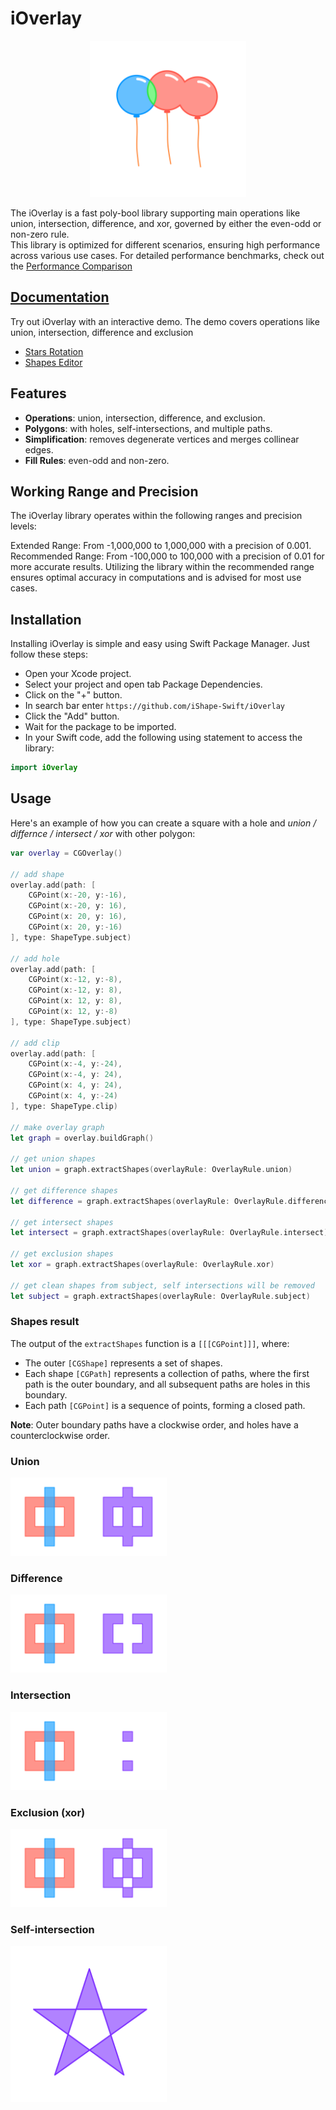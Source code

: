 # iOverlay

<p align="center">
<img src="https://github.com/iShape-Swift/iOverlay/blob/main/Readme/balloons.svg" width="250"/>
</p>

The iOverlay is a fast poly-bool library supporting main operations like union, intersection, difference, and xor, governed by either the even-odd or non-zero rule.  
This library is optimized for different scenarios, ensuring high performance across various use cases. For detailed performance benchmarks, check out the [Performance Comparison](https://ishape-rust.github.io/iShape-js/overlay/performance/performance.html)

## [Documentation](https://ishape-rust.github.io/iShape-js/overlay/stars_demo.html)
Try out iOverlay with an interactive demo. The demo covers operations like union, intersection, difference and exclusion

- [Stars Rotation](https://ishape-rust.github.io/iShape-js/overlay/stars_demo.html)
- [Shapes Editor](https://ishape-rust.github.io/iShape-js/overlay/shapes_editor.html)



## Features

- **Operations**: union, intersection, difference, and exclusion.
- **Polygons**: with holes, self-intersections, and multiple paths.
- **Simplification**: removes degenerate vertices and merges collinear edges.
- **Fill Rules**: even-odd and non-zero.



## Working Range and Precision
The iOverlay library operates within the following ranges and precision levels:

Extended Range: From -1,000,000 to 1,000,000 with a precision of 0.001.
Recommended Range: From -100,000 to 100,000 with a precision of 0.01 for more accurate results.
Utilizing the library within the recommended range ensures optimal accuracy in computations and is advised for most use cases.



## Installation

Installing iOverlay is simple and easy using Swift Package Manager. Just follow these steps:

- Open your Xcode project.
- Select your project and open tab Package Dependencies.
- Click on the "+" button.
- In search bar enter ```https://github.com/iShape-Swift/iOverlay```
- Click the "Add" button.
- Wait for the package to be imported.
- In your Swift code, add the following using statement to access the library:

```swift
import iOverlay
```



## Usage

Here's an example of how you can create a square with a hole and *union / differnce / intersect / xor* with other polygon:

```swift
var overlay = CGOverlay()

// add shape
overlay.add(path: [
    CGPoint(x:-20, y:-16),
    CGPoint(x:-20, y: 16),
    CGPoint(x: 20, y: 16),
    CGPoint(x: 20, y:-16)
], type: ShapeType.subject)

// add hole
overlay.add(path: [
    CGPoint(x:-12, y:-8),
    CGPoint(x:-12, y: 8),
    CGPoint(x: 12, y: 8),
    CGPoint(x: 12, y:-8)
], type: ShapeType.subject)

// add clip
overlay.add(path: [
    CGPoint(x:-4, y:-24),
    CGPoint(x:-4, y: 24),
    CGPoint(x: 4, y: 24),
    CGPoint(x: 4, y:-24)
], type: ShapeType.clip)

// make overlay graph
let graph = overlay.buildGraph()

// get union shapes
let union = graph.extractShapes(overlayRule: OverlayRule.union)

// get difference shapes
let difference = graph.extractShapes(overlayRule: OverlayRule.difference)

// get intersect shapes
let intersect = graph.extractShapes(overlayRule: OverlayRule.intersect)

// get exclusion shapes
let xor = graph.extractShapes(overlayRule: OverlayRule.xor)

// get clean shapes from subject, self intersections will be removed
let subject = graph.extractShapes(overlayRule: OverlayRule.subject)
```

### Shapes result

The output of the `extractShapes` function is a `[[[CGPoint]]]`, where:

- The outer `[CGShape]` represents a set of shapes.
- Each shape `[CGPath]` represents a collection of paths, where the first path is the outer boundary, and all subsequent paths are holes in this boundary.
- Each path `[CGPoint]` is a sequence of points, forming a closed path.

**Note**: Outer boundary paths have a clockwise order, and holes have a counterclockwise order.

### Union
<p align="left">
<img src="https://github.com/iShape-Swift/iOverlay/blob/main/Readme/union.svg" width="250"/>
</p>

### Difference
<p align="left">
<img src="https://github.com/iShape-Swift/iOverlay/blob/main/Readme/difference.svg" width="250"/>
</p>

### Intersection
<p align="left">
<img src="https://github.com/iShape-Swift/iOverlay/blob/main/Readme/intersection.svg" width="250"/>
</p>

### Exclusion (xor)
<p align="left">
<img src="https://github.com/iShape-Swift/iOverlay/blob/main/Readme/exclusion.svg" width="250"/>
</p>

### Self-intersection
<p align="left">
<img src="https://github.com/iShape-Swift/iOverlay/blob/main/Readme/self-intersecting.svg" width="250"/>
</p>

